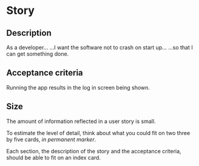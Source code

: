 # Story

## Description

As a developer...
...I want the software not to crash on start up...
...so that I can get something done.

## Acceptance criteria

Running the app results in the log in screen being shown.

## Size

The amount of information reflected in a user story is small.

To estimate the level of detail, think about what you could fit on two three by five cards, *in permanent marker*.

Each section, the description of the story and the acceptance criteria, should be able to fit on an index card.
